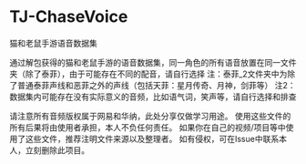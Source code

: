 # TJ-ChaseVoice
猫和老鼠手游语音数据集

通过解包获得的猫和老鼠手游的语音数据集，同一角色的所有语音放置在同一文件夹（除了泰菲），由于可能存在不同的配音，请自行选择
注：泰菲_2文件夹中为除了普通泰菲声线和恶菲之外的声线（包括天菲：星月传奇、月神，剑菲等）
注2：数据集内可能存在没有实际意义的音频，比如语气词，笑声等，请自行选择和排查

请注意所有音频版权属于网易和华纳，此处分享仅做学习用途。
使用这些文件的所有后果将由使用者承担，本人不负任何责任。
如果你在自己的视频/项目等中使用了这些文件，推荐注明文件来源以及整理者。
如有侵权，可在Issue中联系本人，立刻删除此项目。
